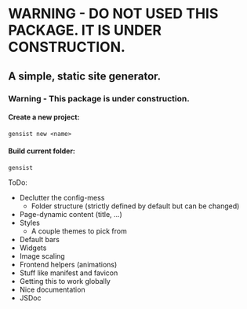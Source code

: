 # WARNING - DO NOT USED THIS PACKAGE. IT IS UNDER CONSTRUCTION.

## A simple, static site generator.
### Warning - This package is under construction.

#### Create a new project:
`gensist new <name>`

#### Build current folder:
`gensist`

ToDo:
- Declutter the config-mess
  - Folder structure (strictly defined by default but can be changed)
- Page-dynamic content (title, ...)
- Styles
  - A couple themes to pick from
- Default bars
- Widgets
- Image scaling
- Frontend helpers (animations)
- Stuff like manifest and favicon
- Getting this to work globally
- Nice documentation
- JSDoc